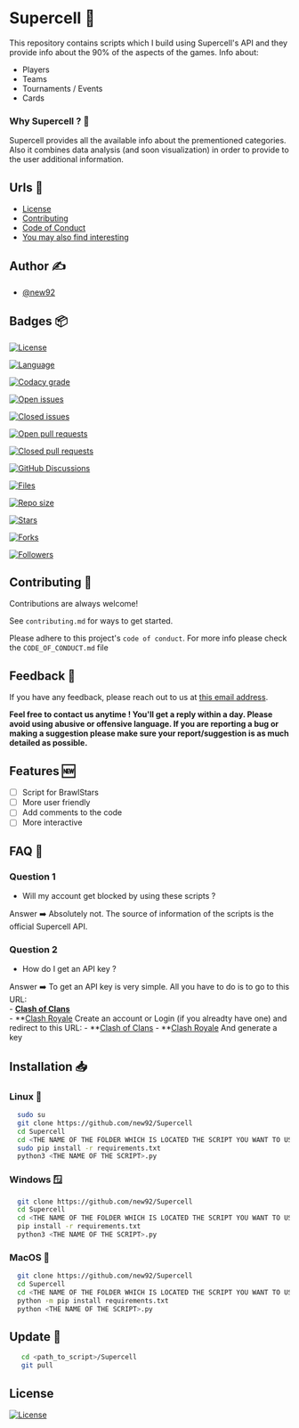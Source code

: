 
# Supercell 🚀

This repository contains scripts which I build using Supercell's API and they provide info
about the 90% of the aspects of the games. Info about:
- Players
- Teams 
- Tournaments / Events
- Cards

### Why Supercell ? 🤔

Supercell provides all the available info about the prementioned categories. Also it combines data analysis (and soon visualization) in order to provide to the user additional information.



## Urls 🔗

 - [License](https://github.com/new92/Supercell/blob/main/LICENSE)
 - [Contributing](https://github.com/new92/Supercell/blob/main/CONTRIBUTING.md)
 - [Code of Conduct](https://github.com/new92/Supercell/blob/main/CODE_OF_CONDUCT.md)
 - [You may also find interesting](https://github.com/new92?tab=repositories)


## Author ✍️

- [@new92](https://www.github.com/new92)


## Badges 📦

[![License](https://img.shields.io/badge/License-MIT-green.svg?style=for-the-badge&logo=github)](https://img.shields.io/badge/License-MIT-green.svg?style=for-the-badge&logo=github)

[![Language](https://img.shields.io/github/languages/top/new92/Supercell?style=for-the-badge&logo=github)](https://img.shields.io/github/languages/top/new92/Supercell?style=for-the-badge&logo=github)

[![Codacy grade](https://img.shields.io/codacy/grade/e2cbd2e9d55f47fea7064ac5e1d5ae41?style=for-the-badge&logo=codacy)](https://img.shields.io/codacy/grade/e2cbd2e9d55f47fea7064ac5e1d5ae41?style=for-the-badge&logo=codacy)

[![Open issues](https://img.shields.io/github/issues/new92/Supercell?style=for-the-badge&logo=github)](https://img.shields.io/github/issues/new92/Supercell?style=for-the-badge&logo=github)

[![Closed issues](https://img.shields.io/github/issues-closed/new92/Supercell?style=for-the-badge&logo=github)](https://img.shields.io/github/issues-closed/new92/Supercell?style=for-the-badge&logo=github)

[![Open pull requests](https://img.shields.io/github/issues-pr/new92/Supercell?style=for-the-badge&logo=github)](https://img.shields.io/github/issues-pr/new92/Supercell?style=for-the-badge&logo=github)

[![Closed pull requests](https://img.shields.io/github/issues-pr-closed/new92/Supercell?style=for-the-badge&logo=github)](https://img.shields.io/github/issues-pr-closed/new92/Supercell?style=for-the-badge&logo=github)

[![GitHub Discussions](https://img.shields.io/github/discussions/new92/Supercell?style=for-the-badge&logo=github)](https://img.shields.io/github/discussions/new92/Supercell?style=for-the-badge&logo=github)

[![Files](https://img.shields.io/github/directory-file-count/new92/Supercell?style=for-the-badge&logo=github
)](https://img.shields.io/github/directory-file-count/new92/Supercell?style=for-the-badge&logo=github
)

[![Repo size](https://img.shields.io/github/repo-size/new92/Supercell?style=for-the-badge&logo=github
)](https://img.shields.io/github/repo-size/new92/Supercell?style=for-the-badge&logo=github
)

[![Stars](https://img.shields.io/github/stars/new92/Supercell?style=for-the-badge&logo=github
)](https://img.shields.io/github/stars/new92/Supercell?style=for-the-badge&logo=github
)

[![Forks](https://img.shields.io/github/forks/new92/Supercell?style=for-the-badge&logo=github
)](https://img.shields.io/github/forks/new92/Supercell?style=for-the-badge&logo=github
)

[![Followers](https://img.shields.io/github/followers/new92?style=for-the-badge&logo=github
)](https://img.shields.io/github/followers/new92?style=for-the-badge&logo=github
)



## Contributing 🤝

Contributions are always welcome!

See `contributing.md` for ways to get started.

Please adhere to this project's `code of conduct`.
For more info please check the `CODE_OF_CONDUCT.md` file

## Feedback 💭

If you have any feedback, please reach out to us at <a href="mailto:new92github@gmail.com">this email address</a>.

**Feel free to contact us anytime ! You'll get a reply within a day. Please avoid using abusive or offensive language.
If you are reporting a bug or making a suggestion please make sure your report/suggestion is as much detailed as possible.**

## Features 🆕

- [ ] Script for BrawlStars
- [ ] More user friendly
- [ ] Add comments to the code
- [ ] More interactive

## FAQ 🤔

### Question 1

- Will my account get blocked by using these scripts ?

Answer ➡️ Absolutely not. The source of information of the scripts is the official Supercell API.

### Question 2

- How do I get an API key ?

Answer ➡️ To get an API key is very simple. All you have to do is to go to this URL:
    <br>
    - **<a href="https://developer.clashofclans.com/#/login">Clash of Clans</a>**
    <br>
    - **<a href="https://developer.clashroyale.com/#/login">Clash Royale</a>
Create an account or Login (if you alreadty have one) and redirect to this URL:
    - **<a href="https://developer.clashofclans.com/#/new-key">Clash of Clans</a>
    - **<a href="https://developer.clashroyale.com/#/new-key">Clash Royale</a>
And generate a key
## Installation 📥

### Linux 🐧

```bash
  sudo su
  git clone https://github.com/new92/Supercell
  cd Supercell
  cd <THE NAME OF THE FOLDER WHICH IS LOCATED THE SCRIPT YOU WANT TO USE>
  sudo pip install -r requirements.txt
  python3 <THE NAME OF THE SCRIPT>.py
```

### Windows 🪟

```bash
  git clone https://github.com/new92/Supercell
  cd Supercell
  cd <THE NAME OF THE FOLDER WHICH IS LOCATED THE SCRIPT YOU WANT TO USE>
  pip install -r requirements.txt
  python3 <THE NAME OF THE SCRIPT>.py
```

### MacOS 🍎

```bash
  git clone https://github.com/new92/Supercell
  cd Supercell
  cd <THE NAME OF THE FOLDER WHICH IS LOCATED THE SCRIPT YOU WANT TO USE>
  python -m pip install requirements.txt
  python <THE NAME OF THE SCRIPT>.py
```

## Update 🔄️

```bash
   cd <path_to_script>/Supercell
   git pull
```
    
## License

[![License](https://img.shields.io/badge/License-MIT-green.svg?style=for-the-badge&logo=github)](https://img.shields.io/badge/License-MIT-green.svg?style=for-the-badge&logo=github)

